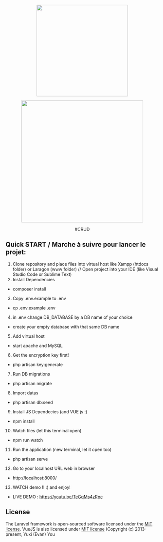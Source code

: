 <p align="center"><a href="https://laravel.com" target="_blank"><img src="https://raw.githubusercontent.com/laravel/art/master/logo-lockup/5%20SVG/2%20CMYK/1%20Full%20Color/laravel-logolockup-cmyk-red.svg" width="300"></a><p align="center"><a href="https://vuejs.org/" target="_blank"><img src="https://vuejs.org/images/logo.png" width="400"></a></p><p align="center">#CRUD</p>



## Quick START / Marche à suivre pour lancer le projet:
1. Clone repository and place files into virtual host like Xampp (htdocs folder) or Laragon (www folder) // Open project into your IDE (like Visual Studio Code or Sublime Text)
2. Install Dependencies
- composer install
3. Copy .env.example to .env
- cp .env.example .env
4. in .env change DB_DATABASE by a DB name of your choice
- create your empty database with that same DB name
5. Add virtual host
- start apache and MySQL
6. Get the encryption key first!
- php artisan key:generate
7. Run DB migrations
- php artisan migrate
8. Import datas
- php artisan db:seed
9. Install JS Dependecies (and VUE js :)
- npm install
10. Watch files (let this terminal open)
- npm run watch
11. Run the application (new terminal, let it open too)
- php artisan serve
12. Go to your localhost URL web in browser
- http://localhost:8000/
13. WATCH demo !! :) and enjoy!
-  LIVE DEMO : https://youtu.be/TeGqMs4zRpc




## License

The Laravel framework is open-sourced software licensed under the [MIT license](https://opensource.org/licenses/MIT).
VueJS is also licensed under [MIT license](https://opensource.org/licenses/MIT) (Copyright (c) 2013-present, Yuxi (Evan) You
